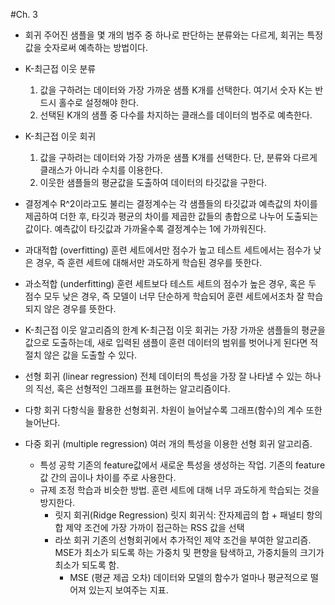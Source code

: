 #Ch. 3

+ 회귀
    주어진 샘플을 몇 개의 범주 중 하나로 판단하는 분류와는 다르게, 회귀는 특정 값을 숫자로써 예측하는 방법이다.

+ K-최근접 이웃 분류
  1. 값을 구하려는 데이터와 가장 가까운 샘플 K개를 선택한다. 여기서 숫자 K는 반드시 홀수로 설정해야 한다.
  2. 선택된 K개의 샘플 중 다수를 차지하는 클래스를 데이터의 범주로 예측한다.

+ K-최근접 이웃 회귀
  1. 값을 구하려는 데이터와 가장 가까운 샘플 K개를 선택한다. 단, 분류와 다르게 클래스가 아니라 수치를 이용한다.
  2. 이웃한 샘플들의 평균값을 도출하여 데이터의 타깃값을 구한다.

+ 결정계수
  R^2이라고도 불리는 결정계수는 각 샘플들의 타깃값과 예측값의 차이를 제곱하여 더한 후, 타깃과 평균의 차이를 제곱한 값들의 총합으로 나누어 도출되는 값이다. 예측값이 타깃값과 가까울수록 결정계수는 1에 가까워진다.

+ 과대적합 (overfitting)
  훈련 세트에서만 점수가 높고 테스트 세트에서는 점수가 낮은 경우, 즉 훈련 세트에 대해서만 과도하게 학습된 경우를 뜻한다.

+ 과소적합 (underfitting)
  훈련 세트보다 테스트 세트의 점수가 높은 경우, 혹은 두 점수 모두 낮은 경우, 즉 모델이 너무 단순하게 학습되어 훈련 세트에서조차 잘 학습되지 않은 경우를 뜻한다.

+ K-최근접 이웃 알고리즘의 한계
  K-최근접 이웃 회귀는 가장 가까운 샘플들의 평균을 값으로 도출하는데, 새로 입력된 샘플이 훈련 데이터의 범위를 벗어나게 된다면 적절치 않은 값을 도출할 수 있다.

+ 선형 회귀 (linear regression)
  전체 데이터의 특성을 가장 잘 나타낼 수 있는 하나의 직선, 혹은 선형적인 그래프를 표현하는 알고리즘이다.
  
+ 다항 회귀
  다항식을 활용한 선형회귀. 차원이 늘어날수록 그래프(함수)의 계수 또한 늘어난다.

+ 다중 회귀 (multiple regression)
  여러 개의 특성을 이용한 선형 회귀 알고리즘. 
  - 특성 공학
    기존의 feature값에서 새로운 특성을 생성하는 작업. 기존의 feature 값 간의 곱이나 차이를 주로 사용한다.
  - 규제
    조정 학습과 비슷한 방법. 훈련 세트에 대해 너무 과도하게 학습되는 것을 방지한다.
    - 릿지 회귀(Ridge Regression)
      릿지 회귀식: 잔자제곱의 합 + 패널티 항의 합
      제약 조건에 가장 가까이 접근하는 RSS 값을 선택
    - 라쏘 회귀
      기존의 선형회귀에서 추가적인 제약 조건을 부여한 알고리즘. MSE가 최소가 되도록 하는 가중치 및 편향을 탐색하고, 가중치들의 크기가 최소가 되도록 함.
      * MSE (평균 제곱 오차)
        데이터와 모델의 함수가 얼마나 평균적으로 떨어져 있는지 보여주는 지표.
